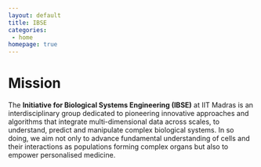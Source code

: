 ```yaml
---
layout: default
title: IBSE
categories:
 - home
homepage: true
---
```


# Mission

The **Initiative for Biological Systems Engineering (IBSE)** at IIT Madras is an interdisciplinary group dedicated to pioneering innovative approaches and algorithms that integrate multi-dimensional data across scales, to understand, predict and manipulate complex biological systems. In so doing, we aim not only to advance fundamental understanding of cells and their interactions as populations forming complex organs but also to empower personalised medicine.

